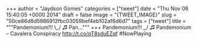 
+++
author = "Jaydson Gomes"
categories = ["tweet"]
date = "Thu Nov 06 15:40:05 +0000 2014"
draft = false
image = "{TWEET_IMAGE}"
slug = "50ce86d8d5986912fbc03059bef4eb102af6d6d7"
tags = ["tweet"]
title = """Pandemonium!!! &#92;,,/ ♫ Pan..."""
+++
Pandemonium!!! \,,/ ♫ Pandemonium – Cavalera Conspiracy http://t.co/pT8sduEZqf #NowPlaying
